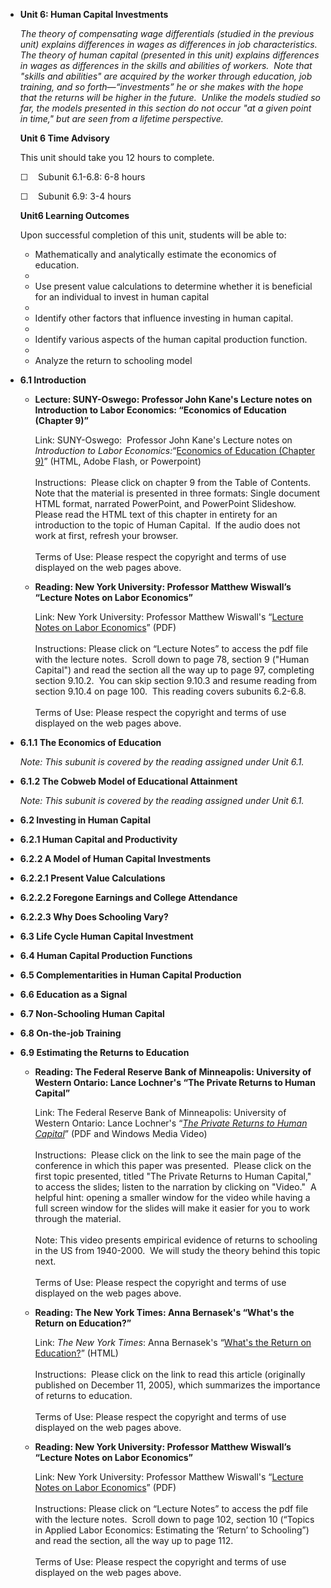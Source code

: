 -   **Unit 6: Human Capital Investments**  

    *The theory of compensating wage differentials (studied in the
    previous unit) explains differences in wages as differences in job
    characteristics.  The theory of human capital (presented in this
    unit) explains differences in wages as differences in the skills and
    abilities of workers.  Note that "skills and abilities" are acquired
    by the worker through education, job training, and so
    forth—“investments” he or she makes with the hope that the returns
    will be higher in the future.  Unlike the models studied so far, the
    models presented in this section do not occur "at a given point in
    time," but are seen from a lifetime perspective.*

    **Unit 6 Time Advisory**  

    This unit should take you 12 hours to complete.

    ☐    Subunit 6.1-6.8: 6-8 hours  
       
     ☐    Subunit 6.9: 3-4 hours

    **Unit6 Learning Outcomes**  

    Upon successful completion of this unit, students will be able to:

    -   Mathematically and analytically estimate the economics of
        education.
    -     
    -   Use present value calculations to determine whether it is
        beneficial for an individual to invest in human capital
    -     
    -   Identify other factors that influence investing in human
        capital.
    -     
    -   Identify various aspects of the human capital production
        function.
    -     
    -   Analyze the return to schooling model
-   **6.1 Introduction**  
    -   **Lecture: SUNY-Oswego: Professor John Kane's Lecture notes on
        Introduction to Labor Economics: “Economics of Education
        (Chapter 9)”**

        Link: SUNY-Oswego:  Professor John Kane's Lecture notes on
        *Introduction to Labor Economics:*“[Economics of Education
        (Chapter 9)](http://www.oswego.edu/~kane/eco350.htm)” (HTML,
        Adobe Flash, or Powerpoint)  
            
         Instructions:  Please click on chapter 9 from the Table of
        Contents.  Note that the material is presented in three formats:
        Single document HTML format, narrated PowerPoint, and PowerPoint
        Slideshow.  Please read the HTML text of this chapter in
        entirety for an introduction to the topic of Human Capital.  If
        the audio does not work at first, refresh your browser.  
            
         Terms of Use: Please respect the copyright and terms of use
        displayed on the web pages above.

    -   **Reading: New York University: Professor Matthew Wiswall’s
        “Lecture Notes on Labor Economics”**

        Link: New York University: Professor Matthew Wiswall's “[Lecture
        Notes on Labor
        Economics](https://sites.google.com/site/mattwiswall/teaching)”
        (PDF)  
            
         Instructions: Please click on “Lecture Notes” to access the pdf
        file with the lecture notes.  Scroll down to page 78, section 9
        ("Human Capital") and read the section all the way up to page
        97, completing section 9.10.2.  You can skip section 9.10.3 and
        resume reading from section 9.10.4 on page 100.  This reading
        covers subunits 6.2-6.8.  
            
         Terms of Use: Please respect the copyright and terms of use
        displayed on the web pages above.

-   **6.1.1 The Economics of Education**  

    *Note: This subunit is covered by the reading assigned under Unit
    6.1.*

-   **6.1.2 The Cobweb Model of Educational Attainment**  

    *Note: This subunit is covered by the reading assigned under Unit
    6.1.*

-   **6.2 Investing in Human Capital**  
-   **6.2.1 Human Capital and Productivity**  
-   **6.2.2 A Model of Human Capital Investments**  
-   **6.2.2.1 Present Value Calculations**  
-   **6.2.2.2 Foregone Earnings and College Attendance**  
-   **6.2.2.3 Why Does Schooling Vary?**  
-   **6.3 Life Cycle Human Capital Investment**  
-   **6.4 Human Capital Production Functions**  
-   **6.5 Complementarities in Human Capital Production**  
-   **6.6 Education as a Signal**  
-   **6.7 Non-Schooling Human Capital**  
-   **6.8 On-the-job Training**  
-   **6.9 Estimating the Returns to Education**  
    -   **Reading: The Federal Reserve Bank of Minneapolis: University
        of Western Ontario: Lance Lochner's “The Private Returns to
        Human Capital”**

        Link: The Federal Reserve Bank of Minneapolis: University of
        Western Ontario: Lance Lochner's “[*The Private Returns to Human
        Capital*](http://www.minneapolisfed.org/research/events/2008_06_26/index.cfm)”
        (PDF and Windows Media Video)  
            
         Instructions:  Please click on the link to see the main page of
        the conference in which this paper was presented.  Please click
        on the first topic presented, titled "The Private Returns to
        Human Capital," to access the slides; listen to the narration by
        clicking on "Video."  A helpful hint: opening a smaller window
        for the video while having a full screen window for the slides
        will make it easier for you to work through the material.  
            
         Note: This video presents empirical evidence of returns to
        schooling in the US from 1940-2000.  We will study the theory
        behind this topic next.  
            
         Terms of Use: Please respect the copyright and terms of use
        displayed on the web pages above.

    -   **Reading: The New York Times: Anna Bernasek's “What's the
        Return on Education?”**

        Link: *The New York Times*: Anna Bernasek's “[What's the Return
        on
        Education?](http://www.nytimes.com/2005/12/11/business/yourmoney/11view.html)”
        (HTML)  
            
         Instructions:  Please click on the link to read this article
        (originally published on December 11, 2005), which summarizes
        the importance of returns to education.  
            
         Terms of Use: Please respect the copyright and terms of use
        displayed on the web pages above.

    -   **Reading: New York University: Professor Matthew Wiswall’s
        “Lecture Notes on Labor Economics”**

        Link: New York University: Professor Matthew Wiswall's “[Lecture
        Notes on Labor
        Economics](https://sites.google.com/site/mattwiswall/teaching)”
        (PDF)  
            
         Instructions: Please click on “Lecture Notes” to access the pdf
        file with the lecture notes.  Scroll down to page 102, section
        10 (“Topics in Applied Labor Economics: Estimating the ‘Return’
        to Schooling”) and read the section, all the way up to page
        112.  
            
         Terms of Use: Please respect the copyright and terms of use
        displayed on the web pages above.

